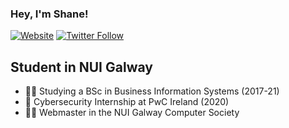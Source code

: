 ### Hey, I'm Shane!

[![Website](https://img.shields.io/website?label=shanehastings.eu&style=for-the-badge&url=https%3A%2F%2Fcodestackr.com)](https://shanehastings.eu)
[![Twitter Follow](https://img.shields.io/twitter/follow/ShaneHastingsIE?color=1DA1F2&logo=twitter&style=for-the-badge)](https://twitter.com/intent/follow?original_referer=https%3A%2F%2Fgithub.com%2FcodeSTACKr&screen_name=ShaneHastingsIE)

## Student in NUI Galway

- 👨‍🎓 Studying a BSc in Business Information Systems (2017-21)
- 🔐 Cybersecurity Internship at PwC Ireland (2020)
- 👩‍💻 Webmaster in the NUI Galway Computer Society 


